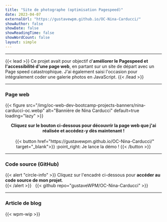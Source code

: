 ```yaml
---
title: "Site de photographe (optimisation Pagespeed)"
date: 2023-04-07
externalUrl: "https://gustavewpm.github.io/OC-Nina-Carducci/"
showAuthor: false
showDate: false
showReadingTime: false
showWordCount: false
layout: simple
---
```


---

{{< lead >}}
Ce projet avait pour objectif d'**améliorer le Pagespeed et l'accessibilité d'une page web**, en partant sur un site de départ avec un Page speed catastrophique.
J'ai également saisi l'occasion pour intégralement coder une galerie photos en JavaScript.
{{< /lead >}}

---

### Page web

<div class="wpm blog-post-illustration-figure is-resized centered-figcaption">
{{< figure
    src="/img/oc-web-dev-bootcamp-projects-banners/nina-carducci-oc.webp"
    alt="Bannière de Nina Carducci"
    default=true
    loading="lazy"
>}}
</div>

<p align="center">
<strong>Cliquez sur le bouton ci-dessous pour découvrir la page web que j'ai réalisée et accédez-y dès maintenant !</strong><br /><br />
&nbsp;
{{< button href="https://gustavewpm.github.io/OC-Nina-Carducci/" target="_blank">}}
:point_right: Je lance la démo !
{{< /button >}}
</p>

---

### Code source (GitHub)

{{< alert "circle-info" >}}
Cliquez sur l'encadré ci-dessous pour **accéder au code source de mon projet**.  
{{< /alert >}}
&nbsp;
{{< github repo="gustaveWPM/OC-Nina-Carducci" >}}

---

### Article de blog

{{< wpm-wip >}}
